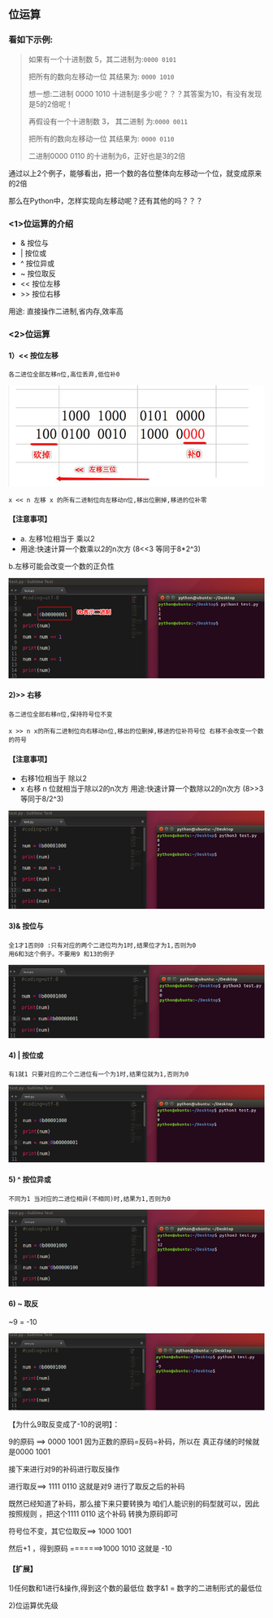 ## 位运算

### 看如下示例:
 >如果有一个十进制数 5，其二进制为:`0000 0101`
 >
 >把所有的数向左移动一位 其结果为: `0000 1010`
 >
 >想一想:二进制 0000 1010 十进制是多少呢？？？其答案为10，有没有发现是5的2倍呢！
 >
 >再假设有一个十进制数 3， 其二进制 为:`0000 0011`
 >
 >把所有的数向左移动一位 其结果为:		`0000 0110`
 >
 >二进制0000 0110 的十进制为6，正好也是3的2倍

通过以上2个例子，能够看出，把一个数的各位整体向左移动一个位，就变成原来的2倍

那么在Python中，怎样实现向左移动呢？还有其他的吗？？？

### <1>位运算的介绍
 * & 按位与
 * | 按位或
 * ^ 按位异或
 * ~ 按位取反
 * << 按位左移
 * \>\> 按位右移

 用途: 直接操作二进制,省内存,效率高

### <2>位运算
#### 1）<< 按位左移
	各二进位全部左移n位,高位丢弃,低位补0
	

![](../Images/01-第7天-19.png)


	x << n 左移 x 的所有二进制位向左移动n位,移出位删掉,移进的位补零


#### 【注意事项】

* a. 左移1位相当于 乘以2
* 用途:快速计算一个数乘以2的n次方 (8<<3 等同于8*2^3)
	

b.左移可能会改变一个数的正负性
	
![](../Images/01-第7天-20.png)
	

#### 2)>> 右移
	各二进位全部右移n位,保持符号位不变
	
	x >> n x的所有二进制位向右移动n位,移出的位删掉,移进的位补符号位 右移不会改变一个数的符号


#### 【注意事项】
* 右移1位相当于 除以2		
* x 右移 n 位就相当于除以2的n次方 用途:快速计算一个数除以2的n次方 (8>>3 等同于8/2^3)
		
	
![](../Images/01-第7天-21.png)

	

#### 3)& 按位与
	全1才1否则0 :只有对应的两个二进位均为1时,结果位才为1,否则为0
	用6和3这个例子。不要用9 和13的例子

![](../Images/01-第7天-25.png)
	

#### 4) | 按位或
	有1就1 只要对应的二个二进位有一个为1时,结果位就为1,否则为0
	
![](../Images/01-第7天-24.png)

#### 5) ^ 按位异或
	不同为1 当对应的二进位相异(不相同)时,结果为1,否则为0

![](../Images/01-第7天-23.png)

#### 6) ~ 取反

~9 = -10

![](../Images/01-第7天-22.png)

【为什么9取反变成了-10的说明】：

9的原码 ==> 0000 1001 因为正数的原码=反码=补码，所以在 真正存储的时候就是0000 1001

接下来进行对9的补码进行取反操作

进行取反==> 1111 0110  这就是对9 进行了取反之后的补码

既然已经知道了补码，那么接下来只要转换为 咱们人能识别的码型就可以，因此按照规则 ，把这个1111   0110 这个补码 转换为原码即可
   
符号位不变，其它位取反==> 1000  1001

然后+1 ，得到原码   =======>1000 1010   这就是 -10
  
#### 【扩展】

 1)任何数和1进行&操作,得到这个数的最低位 数字&1 = 数字的二进制形式的最低位
 
 2)位运算优先级

